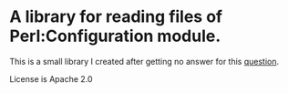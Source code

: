 # A library for reading files of Perl:Configuration module.

This is a small library I created after getting no answer for
this [question]( http://stackoverflow.com/questions/6095532/java-library-for-reading-apache-httpd-configuration-files-same-as-perls-config).

License is Apache 2.0



